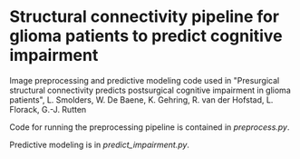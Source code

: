 # Structural connectivity pipeline for glioma patients to predict cognitive impairment 

Image preprocessing and predictive modeling code used in "Presurgical structural connectivity predicts postsurgical cognitive impairment in glioma patients", L. Smolders, W. De Baene, K. Gehring, R. van der Hofstad, L. Florack, G.-J. Rutten

Code for running the preprocessing pipeline is contained in _preprocess.py_.

Predictive modeling is in _predict_impairment.py_.
